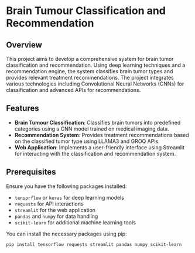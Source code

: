 # Brain Tumour Classification and Recommendation

## Overview

This project aims to develop a comprehensive system for brain tumor classification and recommendation. Using deep learning techniques and a recommendation engine, the system classifies brain tumor types and provides relevant treatment recommendations. The project integrates various technologies including Convolutional Neural Networks (CNNs) for classification and advanced APIs for recommendations.

## Features

- **Brain Tumour Classification**: Classifies brain tumors into predefined categories using a CNN model trained on medical imaging data.
- **Recommendation System**: Provides treatment recommendations based on the classified tumor type using LLAMA3 and GROQ APIs.
- **Web Application**: Implements a user-friendly interface using Streamlit for interacting with the classification and recommendation system.

## Prerequisites

Ensure you have the following packages installed:
- `tensorflow` or `keras` for deep learning models
- `requests` for API interactions
- `streamlit` for the web application
- `pandas` and `numpy` for data handling
- `scikit-learn` for additional machine learning tools

You can install the necessary packages using pip:

```bash
pip install tensorflow requests streamlit pandas numpy scikit-learn
